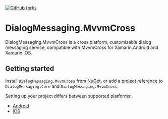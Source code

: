 [![GitHub forks](https://img.shields.io/nuget/dt/DialogMessaging.MvvmCross.svg)](https://www.nuget.org/packages/DialogMessaging.MvvmCross/)

# DialogMessaging.MvvmCross

DialogMessaging.MvvmCross is a cross platform, customizable dialog messaging service, compatible with MvvmCross for
Xamarin.Android and Xamarin.iOS.

## Getting started

Install `DialogMessaging.MvvmCross` from [NuGet](https://www.nuget.org/packages/DialogMessaging.MvvmCross/), or add a
project reference to `DialogMessaging.Core` and `DialogMessaging.MvvmCross`.

Setting up your project differs between supported platforms:

* [Android](https://github.com/lewisbennett/dialog-messaging/tree/master/src/DialogMessaging.MvvmCross/Platforms/Droid)
* [iOS](https://github.com/lewisbennett/dialog-messaging/tree/master/src/DialogMessaging.MvvmCross/Platforms/iOS)
